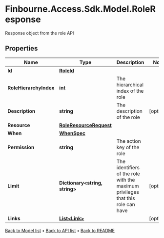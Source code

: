 # Finbourne.Access.Sdk.Model.RoleResponse
Response object from the role API

## Properties

Name | Type | Description | Notes
------------ | ------------- | ------------- | -------------
**Id** | [**RoleId**](RoleId.md) |  | 
**RoleHierarchyIndex** | **int** | The hierarchical index of the role | 
**Description** | **string** | The description of the role | [optional] 
**Resource** | [**RoleResourceRequest**](RoleResourceRequest.md) |  | 
**When** | [**WhenSpec**](WhenSpec.md) |  | 
**Permission** | **string** | The action key of the role | 
**Limit** | **Dictionary&lt;string, string&gt;** | The identifiers of the role with the maximum privileges that this role can have | [optional] 
**Links** | [**List&lt;Link&gt;**](Link.md) |  | [optional] 

[Back to Model list](../README.md#documentation-for-models) &#8226; [Back to API list](../README.md#documentation-for-api-endpoints) &#8226; [Back to README](../README.md)

